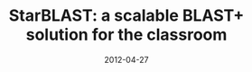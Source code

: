 ---
title: "StarBLAST: a scalable BLAST+ solution for the classroom"
collection: publications
date: 2012-04-27
permalink: /publication/2021-StarBLAST
venue: 'Journal of Open Source Education'
paperurl: 'https://emmanuelgonz.github.io/files/2021-StarBLAST.pdf'
link: 'https://doi.org/10.21105/jose.00102'
citation: 'Cosi, Michele, J.J. Forstedt, <b>Emmanuel Gonzalez</b>, Zhuoyun Xu, Sateesh Peri, Reetu Tuteja, Kai Blumberg, Tanner Campbell, Nirav Merchant, and Eric Lyons. 2021. &quot;StarBLAST: a scalable BLAST+ solution for the classroom.&quot; <i>Journal of Open Source Education</i> 4(38): 102. doi:10.21105/jose.00102'
---